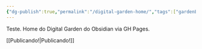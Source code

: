 ```yaml
---
{"dg-publish":true,"permalink":"/digital-garden-home/","tags":["gardenEntry"]}
---
```


Teste. Home do Digital Garden do Obsidian via GH Pages.

[[Publicando!\|Publicando!]]
